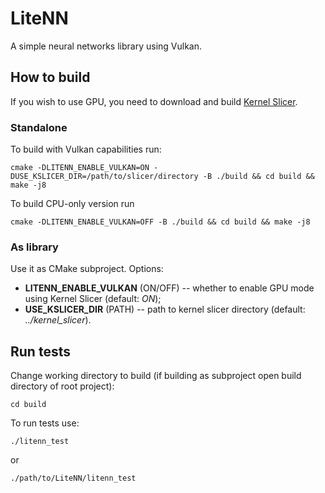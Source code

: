 # LiteNN

A simple neural networks library using Vulkan.

## How to build 
If you wish to use GPU, you need to download and build [Kernel Slicer](https://github.com/Ray-Tracing-Systems/kernel_slicer).

### Standalone
To build with Vulkan capabilities run:

    cmake -DLITENN_ENABLE_VULKAN=ON -DUSE_KSLICER_DIR=/path/to/slicer/directory -B ./build && cd build && make -j8

To build CPU-only version run

    cmake -DLITENN_ENABLE_VULKAN=OFF -B ./build && cd build && make -j8

### As library
Use it as CMake subproject.
Options:
* **LITENN_ENABLE_VULKAN** (ON/OFF) -- whether to enable GPU mode using Kernel Slicer (default: *ON*);
* **USE_KSLICER_DIR** (PATH) -- path to kernel slicer directory (default: *../kernel_slicer*).

## Run tests
Change working directory to build (if building as subproject open build directory of root project):
    
    cd build
    
To run tests use:

    ./litenn_test

or 

    ./path/to/LiteNN/litenn_test
